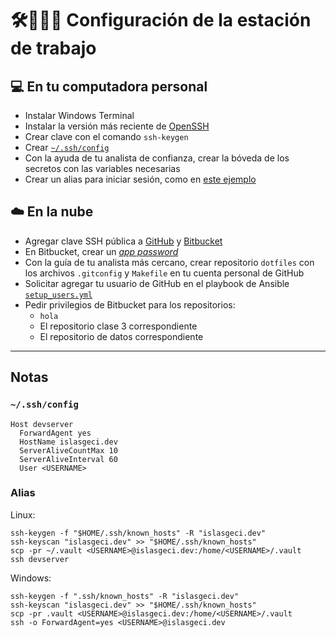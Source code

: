# 🛠️👩🏿‍💻 Configuración de la estación de trabajo
## 💻 En tu computadora personal
- Instalar Windows Terminal
- Instalar la versión más reciente de [OpenSSH](https://github.com/PowerShell/Win32-OpenSSH/releases)
- Crear clave con el comando `ssh-keygen`
- Crear [`~/.ssh/config`](#sshconfig)
- Con la ayuda de tu analista de confianza, crear la bóveda de los secretos con las variables necesarias
- Crear un alias para iniciar sesión, como en [este ejemplo](#alias)
## ☁️ En la nube
- Agregar clave SSH pública a [GitHub](https://github.com/settings/keys) y [Bitbucket](https://bitbucket.org/account/settings/ssh-keys/)
- En Bitbucket, crear un [_app password_](https://bitbucket.org/account/settings/app-passwords/)
- Con la guía de tu analista más cercano, crear repositorio `dotfiles` con los archivos `.gitconfig` y `Makefile` en tu cuenta personal de GitHub
- Solicitar agregar tu usuario de GitHub en el playbook de Ansible [`setup_users.yml`](https://github.com/IslasGECI/development_server_setup/blob/develop/ansible/setup_users.yml)
- Pedir privilegios de Bitbucket para los repositorios:
    - `hola`
    - El repositorio clase 3 correspondiente
    - El repositorio de datos correspondiente

---

## Notas
### `~/.ssh/config`
```
Host devserver
  ForwardAgent yes
  HostName islasgeci.dev
  ServerAliveCountMax 10
  ServerAliveInterval 60
  User <USERNAME>
```

### Alias
     
Linux:
```
ssh-keygen -f "$HOME/.ssh/known_hosts" -R "islasgeci.dev"
ssh-keyscan "islasgeci.dev" >> "$HOME/.ssh/known_hosts"
scp -pr ~/.vault <USERNAME>@islasgeci.dev:/home/<USERNAME>/.vault
ssh devserver
```

Windows:
```
ssh-keygen -f ".ssh/known_hosts" -R "islasgeci.dev"
ssh-keyscan "islasgeci.dev" >> "$HOME/.ssh/known_hosts"
scp -pr .vault <USERNAME>@islasgeci.dev:/home/<USERNAME>/.vault
ssh -o ForwardAgent=yes <USERNAME>@islasgeci.dev
```

